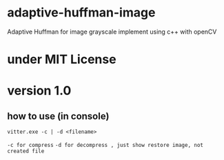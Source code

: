 # adaptive-huffman-image
Adaptive Huffman for image grayscale implement using c++ with openCV

# under MIT License

# version 1.0
## how to use (in console)
``
vitter.exe -c | -d <filename>
``

``
-c for compress
``
``
-d for decompress , just show restore image, not created file
``
